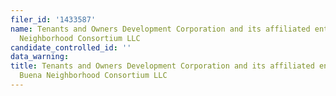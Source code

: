 ```yaml
---
filer_id: '1433587'
name: Tenants and Owners Development Corporation and its affiliated entity Yerba Buena
  Neighborhood Consortium LLC
candidate_controlled_id: ''
data_warning:
title: Tenants and Owners Development Corporation and its affiliated entity Yerba
  Buena Neighborhood Consortium LLC
---
```


